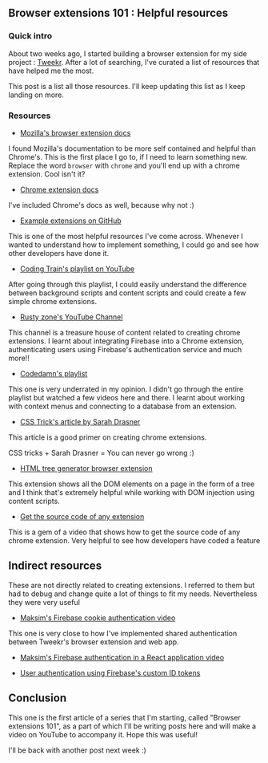 ## Browser extensions 101 : Helpful resources

### Quick intro

About two weeks ago, I started building a browser extension for my side project :  [Tweekr](https://twitter.com/tweekr_app). After a lot of searching, I've curated a list of resources that have helped me the most. 

This post is a list all those resources. I'll keep updating this list as I keep landing on more.

### Resources

- [Mozilla's browser extension docs](https://developer.mozilla.org/en-US/docs/Mozilla/Add-ons/WebExtensions)

I found Mozilla's documentation to be more self contained and helpful than Chrome's. This is the first place I go to, if I need to learn something new. Replace the word `browser` with `chrome` and you'll end up with a chrome extension. Cool isn't it?

- [Chrome extension docs](https://developer.chrome.com/docs/extensions/mv2/getstarted/)

I've included Chrome's docs as well, because why not :)

- [Example extensions on GitHub](https://github.com/GoogleChrome/chrome-extensions-samples)

This is one of the most helpful resources I've come across. Whenever I wanted to understand how to implement something, I could go and see how other developers have done it.

- [Coding Train's playlist on YouTube](https://www.youtube.com/playlist?list=PLRqwX-V7Uu6bL9VOMT65ahNEri9uqLWfS)

After going through this playlist, I could easily understand the difference between background scripts and content scripts and could create a few simple chrome extensions.

- [Rusty zone's YouTube Channel](https://www.youtube.com/channel/UC-h4Q0_5zTX66AxJucRmxRQ/playlists)

This channel is a treasure house of content related to creating chrome extensions. I learnt about integrating Firebase into a Chrome extension, authenticating users using Firebase's authentication service and much more!!

- [Codedamn's playlist](https://www.youtube.com/playlist?list=PLYxzS__5yYQlWil-vQ-y7NR902ovyq1Xi)

This one is very underrated in my opinion. I didn't go through the entire playlist but watched a few videos here and there. I learnt about working with context menus and connecting to a database from an extension. 

- [CSS Trick's article by Sarah Drasner](https://css-tricks.com/how-to-build-a-chrome-extension/)

This article is a good primer on creating chrome extensions. 

CSS tricks + Sarah Drasner = You can never go wrong :)

- [HTML tree generator browser extension](https://chrome.google.com/webstore/detail/html-tree-generator/dlbbmhhaadfnbbdnjalilhdakfmiffeg)

This extension shows all the DOM elements on a page in the form of a tree and I think that's extremely helpful while working with DOM injection using content scripts.

- [Get the source code of any extension](https://www.youtube.com/watch?v=pzYeArH-Vs0)

This is a gem of a video that shows how to get the source code of any chrome extension. Very helpful to see how developers have coded a feature

## Indirect resources

These are not directly related to creating extensions. I referred to them but had to debug and change quite a lot of things to fit my needs. Nevertheless they were very useful

- [Maksim's Firebase cookie authentication video](https://www.youtube.com/watch?v=kX8by4eCyG4)

This one is very close to how I've implemented shared authentication between Tweekr's browser extension and web app.

- [Maksim's Firebase authentication in a React application video](https://www.youtube.com/watch?v=unr4s3jd9qA)

- [User authentication using Firebase's custom ID tokens](https://www.youtube.com/watch?v=WtYzHTXHBp0)

## Conclusion

This one is the first article of a series that I'm starting, called "Browser extensions 101", as a part of which I'll be writing posts here and will make a video on YouTube to accompany it. Hope this was useful!

I'll be back with another post next week :)